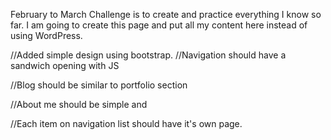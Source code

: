 February to March Challenge is to create and practice everything I know so far. I am going to create this page and put all my content here instead of using WordPress.

//Added simple design using bootstrap.
//Navigation should have a sandwich opening with JS

//Blog should be similar to portfolio section 

//About me should be simple and

//Each item on navigation list should have it's own page.
